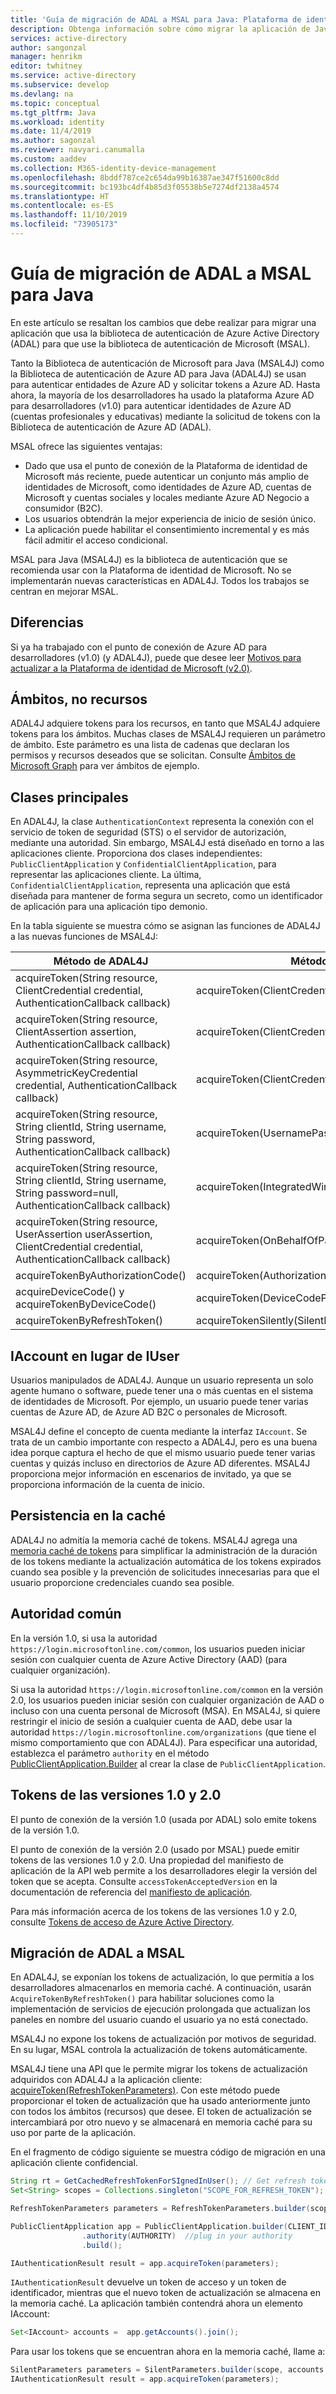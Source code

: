 ```yaml
---
title: 'Guía de migración de ADAL a MSAL para Java: Plataforma de identidad de Microsoft | Azure'
description: Obtenga información sobre cómo migrar la aplicación de Java de la Biblioteca de autenticación de Azure Active Directory (ADAL) a la Biblioteca de autenticación de Microsoft (MSAL).
services: active-directory
author: sangonzal
manager: henrikm
editor: twhitney
ms.service: active-directory
ms.subservice: develop
ms.devlang: na
ms.topic: conceptual
ms.tgt_pltfrm: Java
ms.workload: identity
ms.date: 11/4/2019
ms.author: sagonzal
ms.reviewer: navyari.canumalla
ms.custom: aaddev
ms.collection: M365-identity-device-management
ms.openlocfilehash: 8bddf787ce2c654da99b16387ae347f51600c8dd
ms.sourcegitcommit: bc193bc4df4b85d3f05538b5e7274df2138a4574
ms.translationtype: HT
ms.contentlocale: es-ES
ms.lasthandoff: 11/10/2019
ms.locfileid: "73905173"
---
```

# <a name="adal-to-msal-migration-guide-for-java"></a>Guía de migración de ADAL a MSAL para Java

En este artículo se resaltan los cambios que debe realizar para migrar una aplicación que usa la biblioteca de autenticación de Azure Active Directory (ADAL) para que use la biblioteca de autenticación de Microsoft (MSAL).

Tanto la Biblioteca de autenticación de Microsoft para Java (MSAL4J) como la Biblioteca de autenticación de Azure AD para Java (ADAL4J) se usan para autenticar entidades de Azure AD y solicitar tokens a Azure AD. Hasta ahora, la mayoría de los desarrolladores ha usado la plataforma Azure AD para desarrolladores (v1.0) para autenticar identidades de Azure AD (cuentas profesionales y educativas) mediante la solicitud de tokens con la Biblioteca de autenticación de Azure AD (ADAL).

MSAL ofrece las siguientes ventajas:

- Dado que usa el punto de conexión de la Plataforma de identidad de Microsoft más reciente, puede autenticar un conjunto más amplio de identidades de Microsoft, como identidades de Azure AD, cuentas de Microsoft y cuentas sociales y locales mediante Azure AD Negocio a consumidor (B2C).
- Los usuarios obtendrán la mejor experiencia de inicio de sesión único.
- La aplicación puede habilitar el consentimiento incremental y es más fácil admitir el acceso condicional.

MSAL para Java (MSAL4J) es la biblioteca de autenticación que se recomienda usar con la Plataforma de identidad de Microsoft. No se implementarán nuevas características en ADAL4J. Todos los trabajos se centran en mejorar MSAL.

## <a name="differences"></a>Diferencias

Si ya ha trabajado con el punto de conexión de Azure AD para desarrolladores (v1.0) (y ADAL4J), puede que desee leer [Motivos para actualizar a la Plataforma de identidad de Microsoft (v2.0)](https://docs.microsoft.com/azure/active-directory/develop/azure-ad-endpoint-comparison).

## <a name="scopes-not-resources"></a>Ámbitos, no recursos

ADAL4J adquiere tokens para los recursos, en tanto que MSAL4J adquiere tokens para los ámbitos. Muchas clases de MSAL4J requieren un parámetro de ámbito. Este parámetro es una lista de cadenas que declaran los permisos y recursos deseados que se solicitan. Consulte [Ámbitos de Microsoft Graph](https://docs.microsoft.com/graph/permissions-reference) para ver ámbitos de ejemplo.

## <a name="core-classes"></a>Clases principales

En ADAL4J, la clase `AuthenticationContext` representa la conexión con el servicio de token de seguridad (STS) o el servidor de autorización, mediante una autoridad. Sin embargo, MSAL4J está diseñado en torno a las aplicaciones cliente. Proporciona dos clases independientes: `PublicClientApplication` y `ConfidentialClientApplication`, para representar las aplicaciones cliente.  La última, `ConfidentialClientApplication`, representa una aplicación que está diseñada para mantener de forma segura un secreto, como un identificador de aplicación para una aplicación tipo demonio.

En la tabla siguiente se muestra cómo se asignan las funciones de ADAL4J a las nuevas funciones de MSAL4J:

| Método de ADAL4J| Método de MSAL4J|
|------|-------|
|acquireToken(String resource, ClientCredential credential, AuthenticationCallback callback) | acquireToken(ClientCredentialParameters)|
|acquireToken(String resource, ClientAssertion assertion, AuthenticationCallback callback)|acquireToken(ClientCredentialParameters)|
|acquireToken(String resource, AsymmetricKeyCredential credential, AuthenticationCallback callback)|acquireToken(ClientCredentialParameters)|
|acquireToken(String resource, String clientId, String username, String password, AuthenticationCallback callback)| acquireToken(UsernamePasswordParameters)|
|acquireToken(String resource, String clientId, String username, String password=null, AuthenticationCallback callback)|acquireToken(IntegratedWindowsAuthenticationParameters)|
|acquireToken(String resource, UserAssertion userAssertion, ClientCredential credential, AuthenticationCallback callback)| acquireToken(OnBehalfOfParameters)|
|acquireTokenByAuthorizationCode() | acquireToken(AuthorizationCodeParameters) |
| acquireDeviceCode() y acquireTokenByDeviceCode()| acquireToken(DeviceCodeParameters)|
|acquireTokenByRefreshToken()| acquireTokenSilently(SilentParameters)|

## <a name="iaccount-instead-of-iuser"></a>IAccount en lugar de IUser

Usuarios manipulados de ADAL4J. Aunque un usuario representa un solo agente humano o software, puede tener una o más cuentas en el sistema de identidades de Microsoft. Por ejemplo, un usuario puede tener varias cuentas de Azure AD, de Azure AD B2C o personales de Microsoft.

MSAL4J define el concepto de cuenta mediante la interfaz `IAccount`. Se trata de un cambio importante con respecto a ADAL4J, pero es una buena idea porque captura el hecho de que el mismo usuario puede tener varias cuentas y quizás incluso en directorios de Azure AD diferentes. MSAL4J proporciona mejor información en escenarios de invitado, ya que se proporciona información de la cuenta de inicio.

## <a name="cache-persistence"></a>Persistencia en la caché

ADAL4J no admitía la memoria caché de tokens.
MSAL4J agrega una [memoria caché de tokens](msal-acquire-cache-tokens.md) para simplificar la administración de la duración de los tokens mediante la actualización automática de los tokens expirados cuando sea posible y la prevención de solicitudes innecesarias para que el usuario proporcione credenciales cuando sea posible.

## <a name="common-authority"></a>Autoridad común

En la versión 1.0, si usa la autoridad `https://login.microsoftonline.com/common`, los usuarios pueden iniciar sesión con cualquier cuenta de Azure Active Directory (AAD) (para cualquier organización).

Si usa la autoridad `https://login.microsoftonline.com/common` en la versión 2.0, los usuarios pueden iniciar sesión con cualquier organización de AAD o incluso con una cuenta personal de Microsoft (MSA). En MSAL4J, si quiere restringir el inicio de sesión a cualquier cuenta de AAD, debe usar la autoridad `https://login.microsoftonline.com/organizations` (que tiene el mismo comportamiento que con ADAL4J). Para especificar una autoridad, establezca el parámetro `authority` en el método [PublicClientApplication.Builder](https://javadoc.io/doc/com.microsoft.azure/msal4j/1.0.0/com/microsoft/aad/msal4j/PublicClientApplication.Builder.html) al crear la clase de `PublicClientApplication`.

## <a name="v10-and-v20-tokens"></a>Tokens de las versiones 1.0 y 2.0

El punto de conexión de la versión 1.0 (usada por ADAL) solo emite tokens de la versión 1.0.

El punto de conexión de la versión 2.0 (usado por MSAL) puede emitir tokens de las versiones 1.0 y 2.0. Una propiedad del manifiesto de aplicación de la API web permite a los desarrolladores elegir la versión del token que se acepta. Consulte `accessTokenAcceptedVersion` en la documentación de referencia del [manifiesto de aplicación](https://docs.microsoft.com/azure/active-directory/develop/reference-app-manifest).

Para más información acerca de los tokens de las versiones 1.0 y 2.0, consulte [Tokens de acceso de Azure Active Directory](https://docs.microsoft.com/azure/active-directory/develop/access-tokens).

## <a name="adal-to-msal-migration"></a>Migración de ADAL a MSAL

En ADAL4J, se exponían los tokens de actualización, lo que permitía a los desarrolladores almacenarlos en memoria caché. A continuación, usarán `AcquireTokenByRefreshToken()` para habilitar soluciones como la implementación de servicios de ejecución prolongada que actualizan los paneles en nombre del usuario cuando el usuario ya no está conectado.

MSAL4J no expone los tokens de actualización por motivos de seguridad. En su lugar, MSAL controla la actualización de tokens automáticamente.

MSAL4J tiene una API que le permite migrar los tokens de actualización adquiridos con ADAL4J a la aplicación cliente: [acquireToken(RefreshTokenParameters)](https://javadoc.io/static/com.microsoft.azure/msal4j/1.0.0/com/microsoft/aad/msal4j/PublicClientApplication.html#acquireToken-com.microsoft.aad.msal4j.RefreshTokenParameters-). Con este método puede proporcionar el token de actualización que ha usado anteriormente junto con todos los ámbitos (recursos) que desee. El token de actualización se intercambiará por otro nuevo y se almacenará en memoria caché para su uso por parte de la aplicación.

En el fragmento de código siguiente se muestra código de migración en una aplicación cliente confidencial.

```java
String rt = GetCachedRefreshTokenForSIgnedInUser(); // Get refresh token from where you have them stored
Set<String> scopes = Collections.singleton("SCOPE_FOR_REFRESH_TOKEN");

RefreshTokenParameters parameters = RefreshTokenParameters.builder(scopes, rt).build();

PublicClientApplication app = PublicClientApplication.builder(CLIENT_ID) // ClientId for your application
                .authority(AUTHORITY)  //plug in your authority
                .build();

IAuthenticationResult result = app.acquireToken(parameters);
```

`IAuthenticationResult` devuelve un token de acceso y un token de identificador, mientras que el nuevo token de actualización se almacena en la memoria caché. La aplicación también contendrá ahora un elemento IAccount:

```java
Set<IAccount> accounts =  app.getAccounts().join();
```

Para usar los tokens que se encuentran ahora en la memoria caché, llame a:

```java
SilentParameters parameters = SilentParameters.builder(scope, accounts.iterator().next()).build(); 
IAuthenticationResult result = app.acquireToken(parameters);
```
